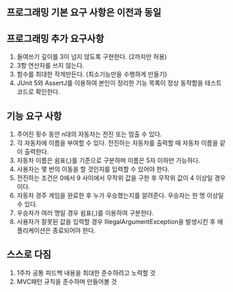 프로그래밍 기본 요구 사항은 이전과 동일
-

프로그래밍 추가 요구사항
-
1. 들여쓰기 깊이를 3이 넘지 않도록 구현한다. (2까지만 허용)
2. 3항 연산자를 쓰지 않는다.
3. 함수를 최대한 작게만든다. (최소기능만을 수행하게 만들기)
4. JUnit 5와 AssertJ를 이용하여 본인이 정리한 기능 목록이 정상 동작함을 테스트 코드로 확인한다.

기능 요구 사항
-
1. 주어진 횟수 동안 n대의 자동차는 전진 또는 멈출 수 있다.
2. 각 자동차에 이름을 부여할 수 있다. 전진하는 자동차를 출력할 때 자동차 이름을 같이 출력한다.
3. 자동차 이름은 쉼표(,)를 기준으로 구분하며 이름은 5자 이하만 가능하다.
4. 사용자는 몇 번의 이동을 할 것인지를 입력할 수 있어야 한다.
5. 전진하는 조건은 0에서 9 사이에서 무작위 값을 구한 후 무작위 값이 4 이상일 경우이다.
6. 자동차 경주 게임을 완료한 후 누가 우승했는지를 알려준다. 우승자는 한 명 이상일 수 있다.
7. 우승자가 여러 명일 경우 쉼표(,)를 이용하여 구분한다.
8. 사용자가 잘못된 값을 입력할 경우 IllegalArgumentException을 발생시킨 후 애플리케이션은 종료되어야 한다.

스스로 다짐
-
1. 1주차 공통 피드백 내용을 최대한 준수하려고 노력할 것
2. MVC패턴 규칙을 준수하며 만들어볼 것